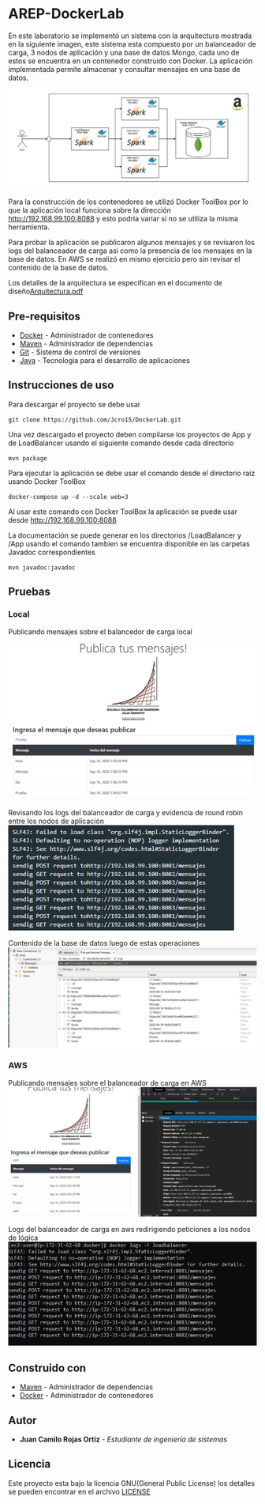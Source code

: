 # AREP-DockerLab

En este laboratorio se implementó un sistema con la arquitectura mostrada en la siguiente imagen, este sistema esta compuesto
por un balanceador de carga, 3 nodos de aplicación y una base de datos Mongo, cada uno de estos se encuentra en un contenedor
construido con Docker. La aplicación implementada permite almacenar y consultar mensajes en una base de datos.

![dockerapp](img/dockerapp.jpg)

Para la construcción de los contenedores se utilizó Docker ToolBox por lo que la aplicación local funciona sobre la dirección
http://192.168.99.100:8088  y esto podría variar si no se utiliza la misma herramienta.

Para probar la aplicación se publicaron algunos mensajes y se revisaron los logs del balanceador de carga asi como la presencia de los
mensajes en la base de datos. En AWS se realizó en mismo ejercicio pero sin revisar el contenido de la base de datos.

 Los detalles de la arquitectura se especifican en el documento de diseño[Arquitectura.pdf](Arquitectura.pdf)



## Pre-requisitos
* [Docker](https://www.docker.com/) - Administrador de contenedores
* [Maven](https://maven.apache.org/) - Administrador de dependencias
* [Git](https://git-scm.com/) - Sistema de control de versiones
* [Java](https://www.java.com/) - Tecnología para el desarrollo de aplicaciones

## Instrucciones de uso 

Para descargar el proyecto se debe usar 
```
git clone https://github.com/Jcro15/DockerLab.git
```

Una vez descargado el proyecto deben compilarse los proyectos de App y de LoadBalancer usando el siguiente comando
 desde cada directorio

```
mvn package 
```

Para ejecutar la aplicación se debe usar el comando desde el directorio raiz usando Docker ToolBox

```
docker-compose up -d --scale web=3
```

Al usar este comando con Docker ToolBox la aplicación se puede usar desde http://192.168.99.100:8088

La documentación se puede generar en los directorios /LoadBalancer y /App usando el comando
tambien se encuentra disponible en las carpetas Javadoc correspondientes
```
mvn javadoc:javadoc
```

## Pruebas

### Local
Publicando mensajes sobre el balancedor de carga local

 ![test1](img/test1.jpg)

Revisando los logs del balanceador de carga y evidencia de round robin entre los 
nodos de aplicación
![test2](img/test2.jpg)  

Contenido de la base de datos luego de estas operaciones
![test3](img/test3.jpg)

### AWS

Publicando mensajes sobre el balanceador de carga en AWS
![aws1](img/aws1.jpg)

Logs del balanceador de carga en aws redirigiendo peticiones a los nodos de lógica
![aws1](img/aws2.jpg)



## Construido con

* [Maven](https://maven.apache.org/) - Administrador de dependencias
* [Docker](https://www.docker.com/) - Administrador de contenedores


## Autor

* **Juan Camilo Rojas Ortiz** - *Estudiante de ingeniería de sistemas* 

## Licencia

Este proyecto esta bajo la licencia GNU(General Public License) los detalles se pueden encontrar en el archivo [LICENSE](LICENSE)

